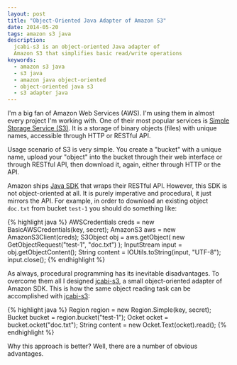 ```yaml
---
layout: post
title: "Object-Oriented Java Adapter of Amazon S3"
date: 2014-05-20
tags: amazon s3 java
description:
  jcabi-s3 is an object-oriented Java adapter of
  Amazon S3 that simplifies basic read/write operations
keywords:
  - amazon s3 java
  - s3 java
  - amazon java object-oriented
  - object-oriented java s3
  - s3 adapter java
---
```


I'm a big fan of Amazon Web Services (AWS). I'm using them in almost
every project I'm working with. One of their most popular services is
[Simple Storage Service (S3)](http://aws.amazon.com/s3/). It is
a storage of binary objects (files) with unique names, accessible through
HTTP or RESTful API.

Usage scenario of S3 is very simple. You create a "bucket" with a unique name,
upload your "object" into the bucket through their web interface
or through RESTful API, then download it, again, either through HTTP
or the API.

Amazon ships [Java SDK](https://aws.amazon.com/sdkforjava/)
that wraps their RESTful API. However, this SDK is not object-oriented at all.
It is purely imperative and procedural, it just mirrors the API.
For example, in order to download an existing object `doc.txt` from bucket `test-1`
you should do something like:

{% highlight java %}
AWSCredentials creds = new BasicAWSCredentials(key, secret);
AmazonS3 aws = new AmazonS3Client(creds);
S3Object obj = aws.getObject(
  new GetObjectRequest("test-1", "doc.txt")
);
InputStream input = obj.getObjectContent();
String content = IOUtils.toString(input, "UTF-8");
input.close();
{% endhighlight %}

As always, procedural programming has its inevitable disadvantages.
To overcome them all I designed [jcabi-s3](http://s3.jcabi.com),
a small object-oriented adapter of Amazon SDK. This is how the
same object reading task can be accomplished with
[jcabi-s3](http://s3.jcabi.com):

{% highlight java %}
Region region = new Region.Simple(key, secret);
Bucket bucket = region.bucket("test-1");
Ocket ocket = bucket.ocket("doc.txt");
String content = new Ocket.Text(ocket).read();
{% endhighlight %}

Why this approach is better? Well, there are a number of obvious
advantages.


